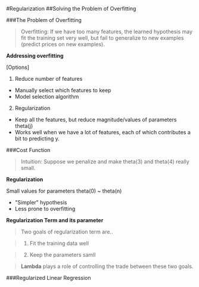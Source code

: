#Regularization
##Solving the Problem of Overfitting

###The Problem of Overfitting
>Overfitting: If we have too many features, the learned hypothesis may fit the training set very well, but fail to generalize to new examples (predict prices on new examples).


__Addressing overfitting__

[Options]

1. Reduce number of features
  - Manually select which features to keep
  - Model selection algorithm
2. Regularization
  - Keep all the features, but reduce magnitude/values of parameters theta(j)
  - Works well when we have a lot of features, each of which contributes a bit to predicting y.


###Cost Function
>Intuition: Suppose we penalize and make theta(3) and theta(4) really small.

__Regularization__

Small values for parameters theta(0) ~ theta(n)
- "Simpler" hypothesis
- Less prone to overfitting

__Regularization Term and its parameter__

>Two goals of regularization term are..

> 1. Fit the training data well

> 2. Keep the parameters samll


> __Lambda__ plays a role of controlling the trade between these two goals.

###Regularized Linear Regression

